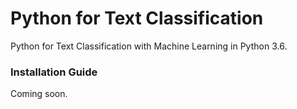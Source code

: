 # Python for Text Classification
Python for Text Classification with Machine Learning in Python 3.6.


### Installation Guide
Coming soon.
